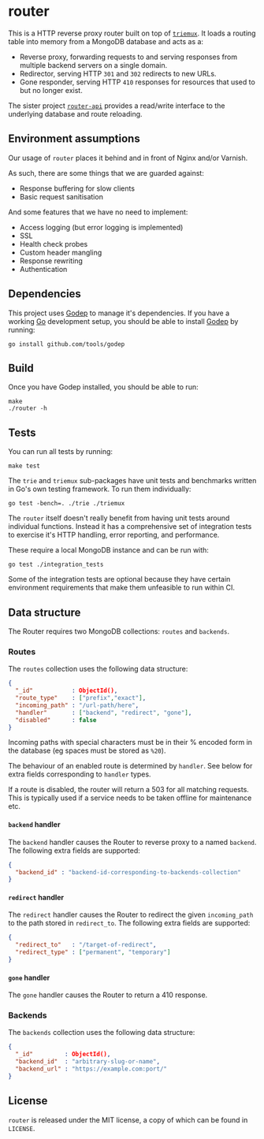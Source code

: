 router
======

This is a HTTP reverse proxy router built on top of [`triemux`][tm]. It
loads a routing table into memory from a MongoDB database and acts as a:

- Reverse proxy, forwarding requests to and serving responses from multiple
  backend servers on a single domain.
- Redirector, serving HTTP `301` and `302` redirects to new URLs.
- Gone responder, serving HTTP `410` responses for resources that used to
  but no longer exist.

The sister project [`router-api`][router-api] provides a read/write
interface to the underlying database and route reloading.

[tm]: https://github.com/alphagov/router/tree/master/triemux
[router-api]: https://github.com/alphagov/router-api

Environment assumptions
-----------------------

Our usage of `router` places it behind and in front of Nginx and/or Varnish.

As such, there are some things that we are guarded against:

- Response buffering for slow clients
- Basic request sanitisation

And some features that we have no need to implement:

- Access logging (but error logging is implemented)
- SSL
- Health check probes
- Custom header mangling
- Response rewriting
- Authentication

Dependencies
------------

This project uses [Godep][godep] to manage it's dependencies.  If you have a
working [Go][go] development setup, you should be able to install
[Godep][godep] by running:

    go install github.com/tools/godep

[godep]: https://github.com/tools/godep
[go]: http://golang.org

Build
-----

Once you have Godep installed, you should be able to run:

    make
    ./router -h

Tests
-----

You can run all tests by running:

    make test

The `trie` and `triemux` sub-packages have unit tests and benchmarks written
in Go's own testing framework. To run them individually:

    go test -bench=. ./trie ./triemux

The `router` itself doesn't really benefit from having unit tests around
individual functions. Instead it has a comprehensive set of integration
tests to exercise it's HTTP handling, error reporting, and performance.

These require a local MongoDB instance and can be run with:

    go test ./integration_tests

Some of the integration tests are optional because they have certain
environment requirements that make them unfeasible to run within CI.

Data structure
-----------------

The Router requires two MongoDB collections: `routes` and `backends`.

### Routes

The `routes` collection uses the following data structure:

```json
{
  "_id"           : ObjectId(),
  "route_type"    : ["prefix","exact"],
  "incoming_path" : "/url-path/here",
  "handler"       : ["backend", "redirect", "gone"],
  "disabled"      : false
}
```

Incoming paths with special characters must be in their % encoded form in the
database (eg spaces must be stored as `%20`).

The behaviour of an enabled route is determined by `handler`. See below for
extra fields corresponding to `handler` types.

If a route is disabled, the router will return a 503 for all matching requests.
This is typically used if a service needs to be taken offline for maintenance
etc.

#### `backend` handler

The `backend` handler causes the Router to reverse proxy to a named
`backend`. The following extra fields are supported:

```json
{
  "backend_id" : "backend-id-corresponding-to-backends-collection"
}
```

#### `redirect` handler

The `redirect` handler causes the Router to redirect the given
`incoming_path` to the path stored in `redirect_to`. The following
extra fields are supported:

```json
{
  "redirect_to"   : "/target-of-redirect",
  "redirect_type" : ["permanent", "temporary"]
}
```

#### `gone` handler

The `gone` handler causes the Router to return a 410 response.

### Backends

The `backends` collection uses the following data structure:

```json
{
  "_id"         : ObjectId(),
  "backend_id"  : "arbitrary-slug-or-name",
  "backend_url" : "https://example.com:port/"
}
```

License
-------

`router` is released under the MIT license, a copy of which can be found in
`LICENSE`.
